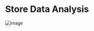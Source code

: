 # Store Data Analysis
![image](https://github.com/BIRADAVOLUSAIJAGRUTHI/Data-Analysis/assets/88039280/b44d6a7d-a809-4369-b4ed-f6b856c431d6)
